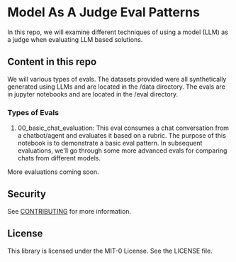 # Model As A Judge Eval Patterns
In this repo, we will examine different techniques of using a model (LLM) as a judge when evaluating LLM based solutions. 

## Content in this repo
We will various types of evals. The datasets provided were all synthetically generated using LLMs and are located in the /data directory. The evals are in jupyter notebooks and are located in the /eval directory. 

### Types of Evals
1. 00_basic_chat_evaluation: This eval consumes a chat conversation from a chatbot/agent and evaluates it based on a rubric. The purpose of this notebook is to demonstrate a basic eval pattern. In subsequent evaluations, we'll go through some more advanced evals for comparing chats from different models. 

More evaluations coming soon.

## Security

See [CONTRIBUTING](CONTRIBUTING.md#security-issue-notifications) for more information.

## License

This library is licensed under the MIT-0 License. See the LICENSE file.

